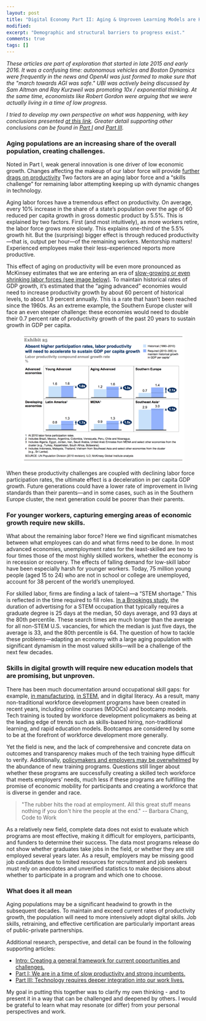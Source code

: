 ```yaml
---
layout: post
title: "Digital Economy Part II: Aging & Unproven Learning Models are Headwinds to Growth."
modified:
excerpt: "Demographic and structural barriers to progress exist."
comments: true
tags: []
---
```


*These articles are part of exploration that started in late 2015 and early 2016. It was a confusing time: autonomous vehicles and Boston Dynamics were frequently in the news and OpenAI was just formed to make sure that the "march towards AGI was safe." UBI was actively being discussed by Sam Altman and Ray Kurzweil was promoting 10x / exponential thinking. At the same time, economists like Robert Gordon were arguing that we were actually living in a time of low progress.*

*I tried to develop my own perspective on what was happening, with key conclusions presented [at this link][0]. Greater detail supporting other conclusions can be found in [Part I][1] and [Part III][2].*

### Aging populations are an increasing share of the overall population, creating challenges.

Noted in Part I, weak general innovation is one driver of low economic growth. Changes affecting the makeup of our labor force will provide [further drags on productivity][3] Two factors are an aging labor force and a “skills challenge” for remaining labor attempting keeping up with dynamic changes in technology. 

Aging labor forces have a tremendous effect on productivity. On average, every 10% increase in the share of a state’s population over the age of 60 reduced per capita growth in gross domestic product by 5.5%. This is explained by two factors. First (and most intuitively), as more workers retire, the labor force grows more slowly. This explains one-third of the 5.5% growth hit. But the (surprising) bigger effect is through reduced productivity—that is, output per hour—of the remaining workers. Mentorship matters! Experienced employees make their less-experienced reports more productive.

This effect of aging on productivity will be even more pronounced as McKinsey estimates that we are entering an era of [slow-growing or even shrinking labor forces (see image below)][4]. To maintain historical rates of GDP growth, it’s estimated that the “aging advanced” economies would need to increase productivity growth by about 60 percent of historical levels, to about 1.9 percent annually. This is a rate that hasn’t been reached since the 1960s. As an extreme example, the Southern Europe cluster will face an even steeper challenge: these economies would need to double their 0.7 percent rate of productivity growth of the past 20 years to sustain growth in GDP per capita. 

<figure>
	<img src="/images/mckinsey_aging_productivity.PNG">
</figure>
	
When these productivity challenges are coupled with declining labor force participation rates, the ultimate effect is a deceleration in per capita GDP growth. Future generations could have a lower rate of improvement in living standards than their parents—and in some cases, such as in the Southern Europe cluster, the next generation could be poorer than their parents. 

### For younger workers, capturing emerging areas of economic growth require new skills.

What about the remaining labor force? Here we find significant mismatches between what employees can do and what firms need to be done. In most advanced economies, unemployment rates for the least-skilled are two to four times those of the most highly skilled workers, whether the economy is in recession or recovery. The effects of falling demand for low-skill labor have been especially harsh for younger workers. Today, 75 million young people (aged 15 to 24) who are not in school or college are unemployed, account for 38 percent of the world’s unemployed.

For skilled labor, firms are finding a lack of talent—a “STEM shortage.” This is reflected in the time required to fill roles. [In a Brookings study][5], the duration of advertising for a STEM occupation that typically requires a graduate degree is 25 days at the median, 50 days average, and 93 days at the 80th percentile. These search times are much longer than the average for all non-STEM U.S. vacancies, for which the median is just five days, the average is 33, and the 80th percentile is 64. The question of how to tackle these problems—adapting an economy with a large aging population with significant dynamism in the most valued skills—will be a challenge of the next few decades.

### Skills in digital growth will require new education models that are promising, but unproven.

There has been much documentation around occupational skill gaps: for example, [in manufacturing][6], [in STEM][7], and in digital literacy. As a result, many non-traditional workforce development programs have been created in recent years, including online courses (MOOCs) and bootcamp models. Tech training is touted by workforce development policymakers as being at the leading edge of trends such as skills-based hiring, non-traditional learning, and rapid education models. Bootcamps are considered by some to be at the forefront of workforce development more generally. 

Yet the field is new, and the lack of comprehensive and concrete data on outcomes and transparency makes much of the tech training hype difficult to verify. Additionally, [policymakers and employers may be overwhelmed][8] by the abundance of new training programs. Questions still linger about whether these programs are successfully creating a skilled tech workforce that meets employers’ needs, much less if these programs are fulfilling the promise of economic mobility for participants and creating a workforce that is diverse in gender and race.

> "The rubber hits the road at employment. All this great stuff means nothing if you don't hire the people at the end." -- Barbara Chang, Code to Work

As a relatively new field, complete data does not exist to evaluate which programs are most effective, making it difficult for employers, participants, and funders to determine their success. The data most programs release do not show whether graduates take jobs in the field, or whether they are still employed several years later. As a result, employers may be missing good job candidates due to limited resources for recruitment and job seekers must rely on anecdotes and unverified statistics to make decisions about whether to participate in a program and which one to choose.

### What does it all mean

Aging populations may be a significant headwind to growth in the subsequent decades. To maintain and exceed current rates of productivity growth, the population will need to more intensively adopt digital skills. Job skills, retraining, and effective certification are particularly important areas of public-private partnerships.

Additional research, perspective, and detail can be found in the following supporting articles:
* [Intro: Creating a general framework for current opportunities and challenges.][0]
* [Part I: We are in a time of slow productivity and strong incumbents.][1]
* [Part III: Technology requires deeper integration into our work lives.][2]  

My goal in putting this together was to clarify my own thinking - and to present it in a way that can be challenged and deepened by others. I would be grateful to learn what may resonate (or differ) from your personal perspectives and work. 

[0]: https://bradaallen.github.io/digital-economy-intro/
[1]: https://bradaallen.github.io/digital-economy-part-1/
[2]: https://bradaallen.github.io/digital-economy-part-3/
[3]: http://www.wsj.com/articles/for-economy-aging-population-poses-double-whammy-1470249965
[4]: http://www.mckinsey.com/global-themes/employment-and-growth/the-world-at-work
[5]: https://www.brookings.edu/interactives/still-searching-job-vacancies-and-stem-skills/
[6]: http://www.themanufacturinginstitute.org/Research/Skills-Gap-in-Manufacturing/Skills-Gap-in-Manufacturing.aspx
[7]: http://www.bls.gov/opub/mlr/2015/article/stem-crisis-or-stem-surplus-yes-and-yes.htm
[8]: https://www.jpmorganchase.com/corporate/Corporate-Responsibility/document/JPMC-tech-training-report-web.pdf
